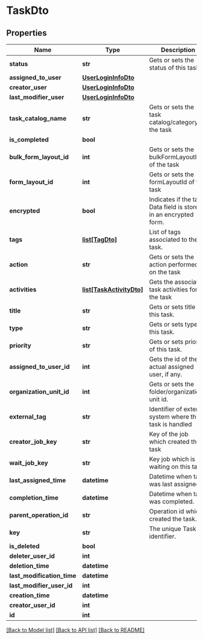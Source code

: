 # TaskDto

## Properties
Name | Type | Description | Notes
------------ | ------------- | ------------- | -------------
**status** | **str** | Gets or sets the status of this task. | [optional] 
**assigned_to_user** | [**UserLoginInfoDto**](UserLoginInfoDto.md) |  | [optional] 
**creator_user** | [**UserLoginInfoDto**](UserLoginInfoDto.md) |  | [optional] 
**last_modifier_user** | [**UserLoginInfoDto**](UserLoginInfoDto.md) |  | [optional] 
**task_catalog_name** | **str** | Gets or sets the task catalog/category of the task | [optional] 
**is_completed** | **bool** |  | [optional] 
**bulk_form_layout_id** | **int** | Gets or sets the bulkFormLayoutId of the task | [optional] 
**form_layout_id** | **int** | Gets or sets the formLayoutId of the task | [optional] 
**encrypted** | **bool** | Indicates if the task Data field is stored in an encrypted form. | [optional] 
**tags** | [**list[TagDto]**](TagDto.md) | List of tags associated to the task. | [optional] 
**action** | **str** | Gets or sets the action performed on the task | [optional] 
**activities** | [**list[TaskActivityDto]**](TaskActivityDto.md) | Gets the associated task activities for the task | [optional] 
**title** | **str** | Gets or sets title of this task. | [optional] 
**type** | **str** | Gets or sets type of this task. | [optional] 
**priority** | **str** | Gets or sets priority of this task. | [optional] 
**assigned_to_user_id** | **int** | Gets the id of the actual assigned user, if any. | [optional] 
**organization_unit_id** | **int** | Gets or sets the folder/organization-unit id. | [optional] 
**external_tag** | **str** | Identifier of external system where this task is handled | [optional] 
**creator_job_key** | **str** | Key of the job which created this task | [optional] 
**wait_job_key** | **str** | Key job which is waiting on this task | [optional] 
**last_assigned_time** | **datetime** | Datetime when task was last assigned. | [optional] 
**completion_time** | **datetime** | Datetime when task was completed. | [optional] 
**parent_operation_id** | **str** | Operation id which created the task. | [optional] 
**key** | **str** | The unique Task identifier. | [optional] 
**is_deleted** | **bool** |  | [optional] 
**deleter_user_id** | **int** |  | [optional] 
**deletion_time** | **datetime** |  | [optional] 
**last_modification_time** | **datetime** |  | [optional] 
**last_modifier_user_id** | **int** |  | [optional] 
**creation_time** | **datetime** |  | [optional] 
**creator_user_id** | **int** |  | [optional] 
**id** | **int** |  | [optional] 

[[Back to Model list]](../README.md#documentation-for-models) [[Back to API list]](../README.md#documentation-for-api-endpoints) [[Back to README]](../README.md)


